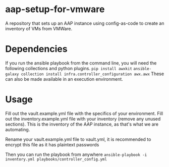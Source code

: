 # aap-setup-for-vmware
A repository that sets up an AAP instance using config-as-code to create an inventory of VMs from VMWare.

# Dependencies
If you run the ansible playbook from the command line, you will need the following collections and python plugins.
`pip install awxkit`
`ansible-galaxy collection install infra.controller_configuration awx.awx`
These can also be made available in an execution environment.

# Usage
Fill out the vault.example.yml file with the specifics of your environment.
Fill out the inventory.example.yml file with your inventory (remove any unused sections). This is the inventory of the AAP instance, as that's what we are automating.

Rename your vault.example.yml file to vault.yml, it is recommended to encrypt this file as it has plaintext passwords

Then you can run the playbook from anywhere
`ansible-playbook -i inventory.yml playbooks/controller_config.yml`